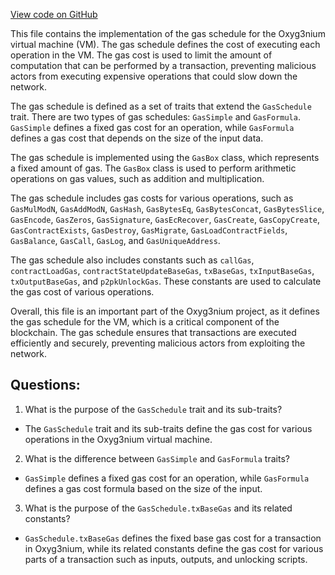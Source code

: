 [View code on GitHub](https://github.com/oxyg3nium/oxyg3nium/protocol/src/main/scala/org/oxyg3nium/protocol/vm/GasSchedule.scala)

This file contains the implementation of the gas schedule for the Oxyg3nium virtual machine (VM). The gas schedule defines the cost of executing each operation in the VM. The gas cost is used to limit the amount of computation that can be performed by a transaction, preventing malicious actors from executing expensive operations that could slow down the network.

The gas schedule is defined as a set of traits that extend the `GasSchedule` trait. There are two types of gas schedules: `GasSimple` and `GasFormula`. `GasSimple` defines a fixed gas cost for an operation, while `GasFormula` defines a gas cost that depends on the size of the input data.

The gas schedule is implemented using the `GasBox` class, which represents a fixed amount of gas. The `GasBox` class is used to perform arithmetic operations on gas values, such as addition and multiplication.

The gas schedule includes gas costs for various operations, such as `GasMulModN`, `GasAddModN`, `GasHash`, `GasBytesEq`, `GasBytesConcat`, `GasBytesSlice`, `GasEncode`, `GasZeros`, `GasSignature`, `GasEcRecover`, `GasCreate`, `GasCopyCreate`, `GasContractExists`, `GasDestroy`, `GasMigrate`, `GasLoadContractFields`, `GasBalance`, `GasCall`, `GasLog`, and `GasUniqueAddress`.

The gas schedule also includes constants such as `callGas`, `contractLoadGas`, `contractStateUpdateBaseGas`, `txBaseGas`, `txInputBaseGas`, `txOutputBaseGas`, and `p2pkUnlockGas`. These constants are used to calculate the gas cost of various operations.

Overall, this file is an important part of the Oxyg3nium project, as it defines the gas schedule for the VM, which is a critical component of the blockchain. The gas schedule ensures that transactions are executed efficiently and securely, preventing malicious actors from exploiting the network.
## Questions: 
 1. What is the purpose of the `GasSchedule` trait and its sub-traits?
- The `GasSchedule` trait and its sub-traits define the gas cost for various operations in the Oxyg3nium virtual machine.

2. What is the difference between `GasSimple` and `GasFormula` traits?
- `GasSimple` defines a fixed gas cost for an operation, while `GasFormula` defines a gas cost formula based on the size of the input.

3. What is the purpose of the `GasSchedule.txBaseGas` and its related constants?
- `GasSchedule.txBaseGas` defines the fixed base gas cost for a transaction in Oxyg3nium, while its related constants define the gas cost for various parts of a transaction such as inputs, outputs, and unlocking scripts.